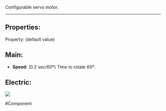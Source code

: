 Configurable servo motor.

---

## Properties:

Property: (default value)

## Main:
- **Speed:** (0.2 sec/60º)
   Time to rotate 60º.

## Electric:
![](../../08-Logic/Logic%20Components#Inputs)

#Component 